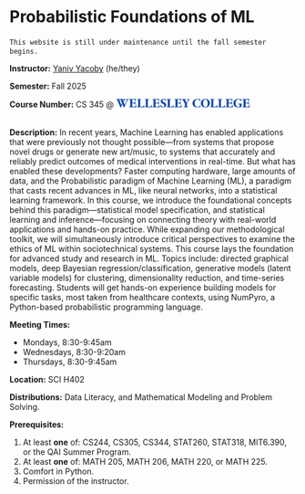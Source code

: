 # Probabilistic Foundations of ML

```{warning}
This website is still under maintenance until the fall semester begins.
```

**Instructor:** [Yaniv Yacoby](https://yanivyacoby.github.io/) (he/they)

**Semester:** Fall 2025

**Course Number:** CS 345 @ <img alt="Wellesley College" class="only-light" style="display: inline;" height=15 src="img/wc-name-logo-blue.png" /><img alt="Wellesley College" class="only-dark" style="display: inline;" height=15 src="img/wc-name-logo-white.png" />

**Description:** In recent years, Machine Learning has enabled applications that were previously not thought possible—from systems that propose novel drugs or generate new art/music, to systems that accurately and reliably predict outcomes of medical interventions in real-time. But what has enabled these developments? Faster computing hardware, large amounts of data, and the Probabilistic paradigm of Machine Learning (ML), a paradigm that casts recent advances in ML, like neural networks, into a statistical learning framework. In this course, we introduce the foundational concepts behind this paradigm—statistical model specification, and statistical learning and inference—focusing on connecting theory with real-world applications and hands-on practice. While expanding our methodological toolkit, we will simultaneously introduce critical perspectives to examine the ethics of ML within sociotechnical systems. This course lays the foundation for advanced study and research in ML. Topics include: directed graphical models, deep Bayesian regression/classification, generative models (latent variable models) for clustering, dimensionality reduction, and time-series forecasting. Students will get hands-on experience building models for specific tasks, most taken from healthcare contexts, using NumPyro, a Python-based probabilistic programming language. 

**Meeting Times:** 
* Mondays, 8:30-9:45am
* Wednesdays, 8:30-9:20am
* Thursdays, 8:30-9:45am

**Location:** SCI H402

**Distributions:** Data Literacy, and Mathematical Modeling and Problem Solving.

**Prerequisites:**
1. At least **one** of: CS244, CS305, CS344, STAT260, STAT318, MIT6.390, or the QAI Summer Program.
2. At least **one** of: MATH 205, MATH 206, MATH 220, or MATH 225.
3. Comfort in Python.
4. Permission of the instructor.

